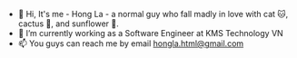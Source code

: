 - 👋  Hi, It's me - Hong La - a normal guy who fall madly in love with cat 🐱, cactus 🌵, and sunflower 🌻.
- 🌱  I’m currently working as a Software Engineer at KMS Technology VN
- 📫  You guys can reach me by email hongla.html@gmail.com

<!---
honglax/honglax is a ✨ special ✨ repository because its `README.md` (this file) appears on your GitHub profile.
You can click the Preview link to take a look at your changes.
--->
